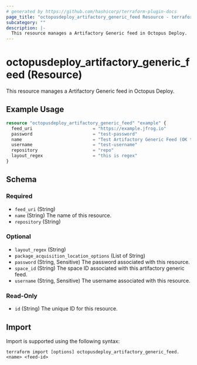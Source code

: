 ```yaml
---
# generated by https://github.com/hashicorp/terraform-plugin-docs
page_title: "octopusdeploy_artifactory_generic_feed Resource - terraform-provider-octopusdeploy"
subcategory: ""
description: |-
  This resource manages a Artifactory Generic feed in Octopus Deploy.
---
```


# octopusdeploy_artifactory_generic_feed (Resource)

This resource manages a Artifactory Generic feed in Octopus Deploy.

## Example Usage

```terraform
resource "octopusdeploy_artifactory_generic_feed" "example" {
  feed_uri                       = "https://example.jfrog.io"
  password                       = "test-password"
  name                           = "Test Artifactory Generic Feed (OK to Delete)"
  username                       = "test-username"
  repository                     = "repo"
  layout_regex                   = "this is regex"
}
```

<!-- schema generated by tfplugindocs -->
## Schema

### Required

- `feed_uri` (String)
- `name` (String) The name of this resource.
- `repository` (String)

### Optional

- `layout_regex` (String)
- `package_acquisition_location_options` (List of String)
- `password` (String, Sensitive) The password associated with this resource.
- `space_id` (String) The space ID associated with this artifactory generic feed.
- `username` (String, Sensitive) The username associated with this resource.

### Read-Only

- `id` (String) The unique ID for this resource.

## Import

Import is supported using the following syntax:

```shell
terraform import [options] octopusdeploy_artifactory_generic_feed.<name> <feed-id>
```
